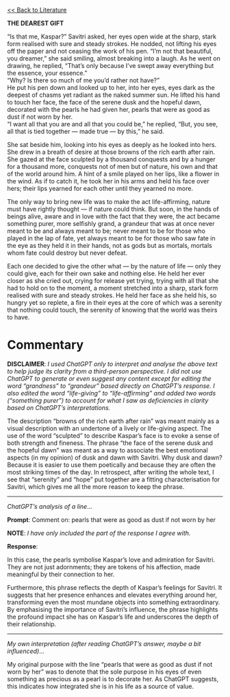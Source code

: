 [<< Back to Literature](https://pranigopu.github.io/art/literature)

**THE DEAREST GIFT**

“Is that me, Kaspar?” Savitri asked, her eyes open wide at the sharp, stark form realised with sure and steady strokes. He nodded, not lifting his eyes off the paper and not ceasing the work of his pen. “I’m not that beautiful, you dreamer,” she said smiling, almost breaking into a laugh. As he went on drawing, he replied, “That’s only because I’ve swept away everything but the essence, your essence.” <br>
“Why? Is there so much of me you’d rather not have?” <br>
He put his pen down and looked up to her, into her eyes, eyes dark as the deepest of chasms yet radiant as the naked summer sun. He lifted his hand to touch her face, the face of the serene dusk and the hopeful dawn, decorated with the pearls he had given her, pearls that were as good as dust if not worn by her. <br>
“I want all that you are and all that you could be,” he replied, “But, you see, all that is tied together — made true — by this,” he said.

She sat beside him, looking into his eyes as deeply as he looked into hers. She drew in a breath of desire at those browns of the rich earth after rain. She gazed at the face sculpted by a thousand conquests and by a hunger for a thousand more, conquests not of men but of nature, his own and that of the world around him. A hint of a smile played on her lips, like a flower in the wind. As if to catch it, he took her in his arms and held his face over hers; their lips yearned for each other until they yearned no more.

The only way to bring new life was to make the act life-affirming, nature must have rightly thought — if nature could think. But soon, in the hands of beings alive, aware and in love with the fact that they were, the act became something purer, more selfishly grand, a grandeur that was at once never meant to be and always meant to be; never meant to be for those who played in the lap of fate, yet always meant to be for those who saw fate in the eye as they held it in their hands, not as gods but as mortals, mortals whom fate could destroy but never defeat.

Each one decided to give the other what — by the nature of life — only they could give, each for their own sake and nothing else. He held her ever closer as she cried out, crying for release yet trying, trying with all that she had to hold on to the moment, a moment stretched into a sharp, stark form realised with sure and steady strokes. He held her face as she held his, so hungry yet so replete, a fire in their eyes at the core of which was a serenity that nothing could touch, the serenity of knowing that the world was theirs to have.

# Commentary
**DISCLAIMER**: _I used ChatGPT only to interpret and analyse the above text to help judge its clarity from a third-person perspective. I did not use ChatGPT to generate or even suggest any content except for editing the word “grandness” to “grandeur” based directly on ChatGPT’s response. I also edited the word “life-giving” to “life-affirming” and added two words (“something purer”) to account for what I saw as deficiencies in clarity based on ChatGPT’s interpretations._

The description “browns of the rich earth after rain” was meant mainly as a visual description with an undertone of a lively or life-giving aspect. The use of the word “sculpted” to describe Kaspar’s face is to evoke a sense of both strength and fineness. The phrase “the face of the serene dusk and the hopeful dawn” was meant as a way to associate the best emotional aspects (in my opinion) of dusk and dawn with Savitri. Why dusk and dawn? Because it is easier to use them poetically and because they are often the most striking times of the day. In retrospect, after writing the whole text, I see that “serenity” and “hope” put together are a fitting characterisation for Savitri, which gives me all the more reason to keep the phrase.

---

_ChatGPT’s analysis of a line_...

**Prompt**: Comment on: pearls that were as good as dust if not worn by her

**NOTE**: _I have only included the part of the response I agree with._

**Response**:

In this case, the pearls symbolise Kaspar’s love and admiration for Savitri. They are not just adornments; they are tokens of his affection, made meaningful by their connection to her.

Furthermore, this phrase reflects the depth of Kaspar’s feelings for Savitri. It suggests that her presence enhances and elevates everything around her, transforming even the most mundane objects into something extraordinary. By emphasising the importance of Savitri’s influence, the phrase highlights the profound impact she has on Kaspar’s life and underscores the depth of their relationship.

---

_My own interpretation (after reading ChatGPT’s answer, maybe a bit influenced)_...

My original purpose with the line “pearls that were as good as dust if not worn by her” was to denote that the sole purpose in his eyes of even something as precious as a pearl is to decorate her. As ChatGPT suggests, this indicates how integrated she is in his life as a source of value.